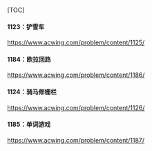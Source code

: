 [TOC]



#### 1123：铲雪车

https://www.acwing.com/problem/content/1125/







#### 1184：欧拉回路

https://www.acwing.com/problem/content/1186/





#### 1124：骑马修栅栏

https://www.acwing.com/problem/content/1126/





#### 1185：单词游戏

https://www.acwing.com/problem/content/1187/





















































